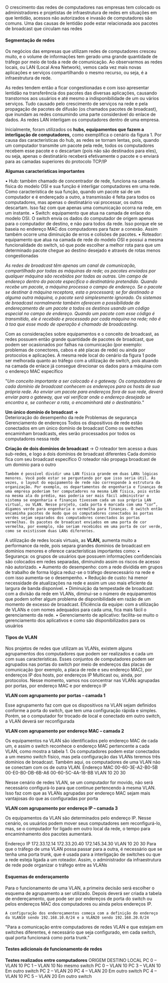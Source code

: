 O crescimento das redes de computadores nas empresas tem colocado os administradores e projetistas de infraestrutura de redes em situações em que lentidão, acessos não autorizados e invasão de computadores são comuns. Uma das causas de lentidão pode estar relacionada aos pacotes de broadcast que circulam nas redes

#### Segmentação de redes
Os negócios das empresas que utilizam redes de computadores cresceu muito, e o volume de informações tem gerado uma grande quantidade de tráfego por meio de toda a rede de comunicação. Ao observarmos as redes locais, ou LAN (Local Area Network), vemos cada vez mais novas aplicações e serviços compartilhando o mesmo recurso, ou seja, é a infraestrutura de rede. 

As redes tendem então a ficar congestionadas e com isso apresentar lentidão na transferência dos pacotes das diversas aplicações, causando transtornos aos usuários e até mesmo a indisponibilidade de um ou vários serviços. Tudo causado pelo crescimento de serviços na rede e pela propagação de pacotes de difusão (os chamados pacotes de broadcast), que inundam as redes consumindo uma parte considerável do enlace de dados. As redes LAN interligam os computadores dentro de uma empresa.

Inicialmente, foram utilizados os **hubs, equipamentos que fazem a interligação de computadores,** como exemplifica o cenário da figura 1. Por causa das características do hub, as redes se tornam lentas, pois, quando um computador transmite um pacote pela rede, todos os computadores recebem esse pacote e o descartam (pois não são destinados para eles), ou seja, apenas o destinatário receberá efetivamente o pacote e o enviará para as camadas superiores do protocolo TCP/IP

**Algumas características importantes**

• Hub: também chamado de concentrador de rede, funciona na camada física do modelo OSI e sua função é interligar computadores
em uma rede. Como característica de sua função, quando um pacote sai de um computador e é endereçado a outro, a transmissão
é feita para todos os computadores, mas apenas o destinatário vai
processar, os outros descartam. Isso faz com que apenas uma comunicação ocorra na rede, em um instante.
• Switch: equipamento que atua na camada de enlace do modelo
OSI. O switch envia os dados do computador de origem apenas
para o computador de destino, e não para todos da rede. Isso porque ele se baseia no endereço MAC dos computadores para fazer
a conexão. Assim também ocorre uma diminuição de erros e colisões de pacotes.
• Roteador: equipamento que atua na camada de rede do modelo
OSI e possui a mesma funcionalidade do switch, só que pode escolher a melhor rota para que um determinado pacote chegue ao
destino desejado e através de rotas menos congestionadas

*As redes de broadcast têm apenas um canal de comunicação, compartilhado por todas as máquinas da rede; os pacotes enviados por qualquer máquina são recebidos por todas as outras. Um campo de endereço dentro do pacote especifica o destinatário pretendido. Quando recebe um pacote, a máquina processa o campo de endereço. Se o pacote se destinar à máquina receptora, esta o processará; se for destinado a alguma outra máquina, o pacote será simplesmente ignorado.*
*Os sistemas de broadcast normalmente também oferecem a possibilidade de endereçamento de um pacote a todos os destinos usando um código especial no campo de endereço. Quando um pacote com esse código é transmitido, ele é recebido e processado por cada máquina na rede; não é à toa que esse modo de operação é chamado de broadcasting.*

Com as considerações sobre equipamentos e o conceito de broadcast, as redes possuem então grande quantidade de pacotes de broadcast, que podem ser ocasionados por falhas na comunicação (por exemplo: problemas de conectores, cabos e até placas de rede) ou ainda por protocolos e aplicações. A mesma rede local do cenário da figura 1 pode ser melhorada quanto ao tráfego com a utilização de switch, pois atuando na camada de enlace já consegue direcionar os dados para a máquina com o endereço MAC específico


"*Um conceito importante a ser colocado é o gateway. Os computadores de cada domínio de broadcast conhecem os endereços para os hosts de sua própria rede. Ao enviar um pacote para endereços fora de sua rede, deverá enviar para o gateway, que vai verificar onde o endereço desejado se encontra e, se conhecer a rota, o encaminhará até o destinatário.*"

**Um único domínio de broadcast ->**  
Deterioração do desempenho da rede
Problemas de segurança
Gerenciamento de endereços
Todos os dispositivos de rede estão conectados
em um único domínio de broadcast
Como os switches encaminham broadcasts,
eles serão processados por todos os
computadores nessa rede

**Criação de dois domínios de broadcast** -> 
O roteador tem acesso a duas sub-redes, e logo
a dois domínios de broadcast diferentes
Cada domínio fica com
seu broadcast específico
O roteador não propaga broadcast de um
domínio para o outro

	Também é possível dividir uma LAN física grande em duas LANs lógicas menores. Você pode estar se perguntando por que isso seria útil. Às vezes, o layout do equipamento de rede não corresponde à estrutura da organização. Por exemplo, os departamentos de engenharia e finanças de uma empresa poderiam ter computadores na mesma LAN física, pois estão na mesma ala do prédio, mas poderia ser mais fácil administrar o sistema se engenharia e finanças tivessem cada um sua própria LAN virtual, ou VLAN. Nesse projeto, cada porta é marcada com uma “cor”, digamos verde para engenharia e vermelha para finanças. O switch então encaminha pacotes de modo que os computadores conectados às portas verdes sejam separados dos computadores conectados às portas vermelhas. Os pacotes de broadcast enviados em uma porta de cor vermelha, por exemplo, não seriam recebidos em uma porta de cor verde, como se existissem duas LANs diferentes.

A utilização de redes locais virtuais, as **VLAN,** aumenta muito a performance da rede, pois separa grandes domínios de broadcast em domínios menores e oferece características importantes como:
• Segurança: os grupos de usuários que possuem informações
confidenciais são colocados em redes separadas, diminuindo assim os riscos de acesso não autorizado.
• Aumento do desempenho: com a rede dividida em grupos de trabalho de forma lógica reduz-se o tráfego desnecessário na rede e
com isso aumenta-se o desempenho.
• Redução de custo: há menor necessidade de atualizações na rede
e assim um uso mais eficiente da largura de banda disponível.
• Diminuição da tempestade de broadcast: com a divisão da rede
em VLANs, diminui-se o número de equipamentos que podem
sofrer algum problema de disponibilidade em razão de um momento de excesso de broadcast.
Eficiência da equipe: com a utilização de VLANs e com nomes
adequados para cada uma, fica mais fácil o gerenciamento da rede.
• Gerenciamento de aplicativo: facilita-se muito o gerenciamento
dos aplicativos e como são disponibilizados para os usuários

#### Tipos de VLAN 
Nos projetos de redes que utilizam as VLANs, existem alguns agrupamentos dos computadores que podem ser realizados e cada um com suas características. Esses conjuntos de computadores podem ser agrupados nas portas do switch por meio de endereços das placas de comunicação (por exemplo, a placa de rede e seu endereço MAC), por endereços IP dos hosts, por endereços IP Multicast ou, ainda, por protocolos. Nesse momento, vamos nos concentrar nas VLANs agrupadas por portas, por endereço MAC e por endereço IP

**VLAN com agrupamento por portas – camada 1**

Esse agrupamento faz com que os dispositivos na VLAN sejam definidos conforme a porta do switch, que tem uma configuração rápida e simples. Porém, se o computador for trocado de local e conectado em outro switch, a VLAN deverá ser reconfigurada

**VLAN com agrupamento por endereço MAC – camada 2**

Os equipamentos na VLAN são identificados pelo endereço MAC de cada um, e assim o switch reconhece o endereço MAC pertencente a cada VLAN, como mostra a tabela 1. Os computadores podem estar conectados a um mesmo switch físico, mas pela configuração das VLANs teremos três domínios de broadcast. Também aqui, os computadores de uma VLAN não se conectam com os de outra VLAN.
Endereço MAC 00-60-3E-A2-B0-5B 00-E0-B0-DB-6B-A6 00-60-5C-4A-18-BB VLAN 10 20 30

Nesse cenário de redes VLAN, se um computador for movido, não será necessário configurá-lo para que continue pertencendo à mesma VLAN. Isso faz com que as VLANs agrupadas por endereço MAC sejam mais vantajosas do que as configuradas por porta

**VLAN com agrupamento por endereço IP – camada 3**

Os equipamentos da VLAN são determinados pelo endereço IP. Nesse cenário, os usuários podem mover seus computadores sem reconfigurá-lo, mas, se o computador for ligado em outro local da rede, o tempo para encaminhamento dos pacotes aumentará.

Endereço IP 172.33.12.14 172.33.20.40 172.145.34.30 VLAN 10 20 30
Para que o tráfego de uma VLAN possa passar para a outra, é necessário que se tenha uma porta trunk, que é usada para a interligação de switches ou que a rede esteja ligada a um roteador. Assim, o administrador da infraestrutura de rede pode organizar o tráfego entre as VLANs

#### Esquemas de enderaçamento 
Para o funcionamento de uma VLAN, a primeira decisão será escolher o esquema de agrupamento a ser utilizado. Depois deverá ser criada a tabela de endereçamento, que pode ser por endereços de porta do switch ou pelos endereços MAC dos computadores ou ainda pelos endereços IP.

	A configuração dos endereçamentos começa com a definição do endereço da VLAN10 sendo 192.168.10.0/24 e a VLAN20 sendo 192.168.20.0/24


"Para a comunicação entre computadores de redes VLAN e que estejam em switches diferentes, é necessário que seja configurado, em cada switch, qual porta funcionará como porta trunk."


#### Testes adicionais de funcionamento de redes
**Testes realizados entre computadores**
ORIGEM DESTINO LOCAL
PC 0 – VLAN 10 PC 1 – VLAN 10 No mesmo switch
PC 0 – VLAN 10 PC 3 – VLAN 10 Em outro switch
PC 2 – VLAN 20 PC 4 – VLAN 20 Em outro switch
PC 4 – VLAN 10 PC 5 – VLAN 20 Em outro switch
